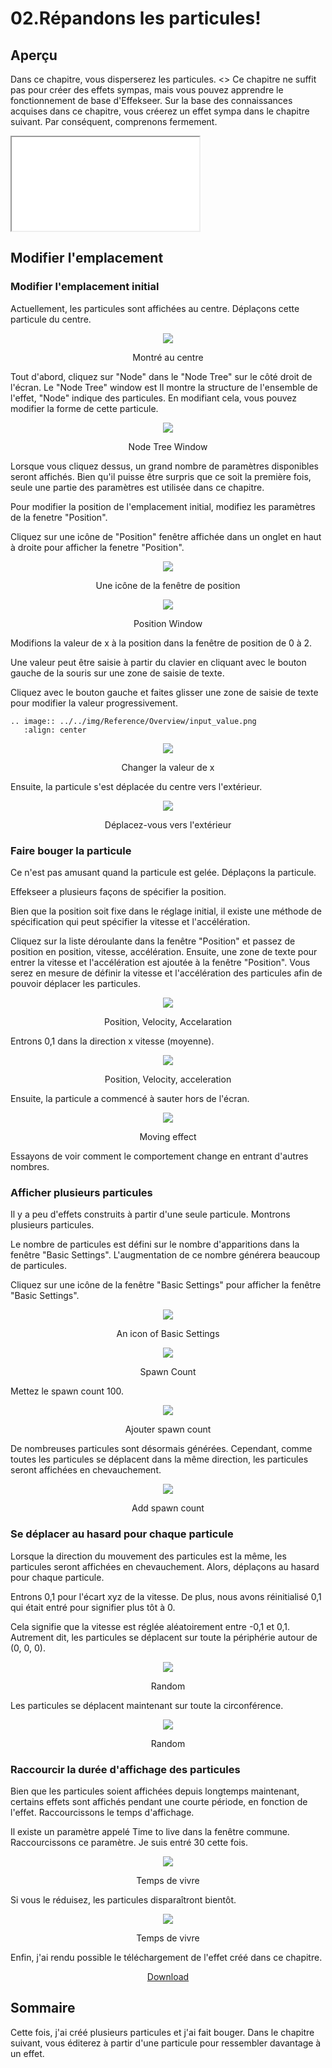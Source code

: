 ﻿# 02.Répandons les particules!

<div class="main">

## Aperçu

Dans ce chapitre, vous disperserez les particules. <>
Ce chapitre ne suffit pas pour créer des effets sympas, mais vous pouvez apprendre le fonctionnement de base d'Effekseer.
Sur la base des connaissances acquises dans ce chapitre, vous créerez un effet sympa dans le chapitre suivant.
Par conséquent, comprenons fermement.


<iframe src='../../Sample/viewer_en.html#02_Sample/effect.efk'></iframe>

## Modifier l'emplacement
   
### Modifier l'emplacement initial

Actuellement, les particules sont affichées au centre. Déplaçons cette particule du centre.

<div align="center">
<img src="../../img/Tutorial/01_square.png">
<p>Montré au centre</p>
</div>

Tout d'abord, cliquez sur "Node" dans le "Node Tree" sur le côté droit de l'écran. Le "Node Tree" window est
Il montre la structure de l'ensemble de l'effet, "Node" indique des particules. En modifiant cela, vous pouvez modifier la forme de cette particule.

<div align="center">
<img src="../../img/Tutorial/02_nodetree.png">
<p>Node Tree Window</p>
</div>

Lorsque vous cliquez dessus, un grand nombre de paramètres disponibles seront affichés.
Bien qu'il puisse être surpris que ce soit la première fois, seule une partie des paramètres est utilisée dans ce chapitre.

Pour modifier la position de l'emplacement initial, modifiez les paramètres de la fenetre "Position".

Cliquez sur une icône de "Position" fenêtre affichée dans un onglet en haut à droite pour afficher la fenetre "Position".

<div align="center">
<img src="../../img/Tutorial/02_position_icon.png">
<p>Une icône de la fenêtre de position</p>
</div>

<div align="center">
<img src="../../img/Tutorial/02_position_en.png">
<p>Position Window</p>
</div>

Modifions la valeur de x à la position dans la fenêtre de position de 0 à 2.

Une valeur peut être saisie à partir du clavier en cliquant avec le bouton gauche de la souris sur une zone de saisie de texte.

Cliquez avec le bouton gauche et faites glisser une zone de saisie de texte pour modifier la valeur progressivement.

```eval_rst
.. image:: ../../img/Reference/Overview/input_value.png
   :align: center
```

<div align="center">
<img src="../../img/Tutorial/02_position_input_en.png">
<p>Changer la valeur de x</p>
</div>

Ensuite, la particule s'est déplacée du centre vers l'extérieur.

<div align="center">
<img src="../../img/Tutorial/02_position_input_view.png">
<p>Déplacez-vous vers l'extérieur</p>
</div>

### Faire bouger la particule

Ce n'est pas amusant quand la particule est gelée. Déplaçons la particule.

Effekseer a plusieurs façons de spécifier la position.

Bien que la position soit fixe dans le réglage initial, il existe une méthode de spécification qui peut spécifier la vitesse et l'accélération.

Cliquez sur la liste déroulante dans la fenêtre "Position" et passez de position en position, vitesse, accélération.
Ensuite, une zone de texte pour entrer la vitesse et l'accélération est ajoutée à la fenêtre "Position".
Vous serez en mesure de définir la vitesse et l'accélération des particules afin de pouvoir déplacer les particules.

<div align="center">
<img src="../../img/Tutorial/02_pva_en.png">
<p>Position, Velocity, Accelaration</p>
</div>

Entrons 0,1 dans la direction x vitesse (moyenne).

<div align="center">
<img src="../../img/Tutorial/02_pva_input_en.png">
<p>Position, Velocity, acceleration</p>
</div>

Ensuite, la particule a commencé à sauter hors de l'écran.

<div align="center">
<img src="../../img/Tutorial/02_pva.gif">
<p>Moving effect</p>
</div>

Essayons de voir comment le comportement change en entrant d'autres nombres.

### Afficher plusieurs particules

Il y a peu d'effets construits à partir d'une seule particule.
Montrons plusieurs particules.

Le nombre de particules est défini sur le nombre d'apparitions dans la fenêtre "Basic Settings".
L'augmentation de ce nombre générera beaucoup de particules. 


Cliquez sur une icône de la fenêtre "Basic Settings"  pour afficher la fenêtre "Basic Settings".

<div align="center">
<img src="../../img/Tutorial/02_common_icon.png">
<p>An icon of Basic Settings</p>
</div>

<div align="center">
<img src="../../img/Tutorial/02_common_en.png">
<p>Spawn Count</p>
</div>

Mettez le spawn count 100.

<div align="center">
<img src="../../img/Tutorial/02_common_count_en.png">
<p>Ajouter spawn count</p>
</div>

De nombreuses particules sont désormais générées.
Cependant, comme toutes les particules se déplacent dans la même direction, les particules seront affichées en chevauchement.

<div align="center">
<img src="../../img/Tutorial/02_count.gif">
<p>Add spawn count</p>
</div>

### Se déplacer au hasard pour chaque particule

Lorsque la direction du mouvement des particules est la même, les particules seront affichées en chevauchement.
Alors, déplaçons au hasard pour chaque particule.

Entrons 0,1 pour l'écart xyz de la vitesse. De plus, nous avons réinitialisé 0,1 qui était entré pour signifier plus tôt à 0.

Cela signifie que la vitesse est réglée aléatoirement entre -0,1 et 0,1.
Autrement dit, les particules se déplacent sur toute la périphérie autour de (0, 0, 0).

<div align="center">
<img src="../../img/Tutorial/02_random_input_en.png">
<p>Random</p>
</div>

Les particules se déplacent maintenant sur toute la circonférence.

<div align="center">
<img src="../../img/Tutorial/02_random.gif">
<p>Random</p>
</div>

### Raccourcir la durée d'affichage des particules

Bien que les particules soient affichées depuis longtemps maintenant, certains effets sont affichés pendant une courte période, en fonction de l'effet.
Raccourcissons le temps d'affichage.

Il existe un paramètre appelé Time to live dans la fenêtre commune.
Raccourcissons ce paramètre. Je suis entré 30 cette fois.

<div align="center">
<img src="../../img/Tutorial/02_life_input_en.png">
<p>Temps de vivre</p>
</div>

Si vous le réduisez, les particules disparaîtront bientôt.

<div align="center">
<img src="../../img/Tutorial/02_completed.gif">
<p>Temps de vivre</p>
</div>

Enfin, j'ai rendu possible le téléchargement de l'effet créé dans ce chapitre.

<div align="center">
<a href = "../../Sample/02_Sample.zip">Download</a>
</div>

## Sommaire

Cette fois, j'ai créé plusieurs particules et j'ai fait bouger.
Dans le chapitre suivant, vous éditerez à partir d'une particule pour ressembler davantage à un effet.

</div>
